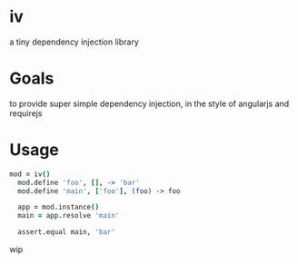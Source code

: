 iv
===
a tiny dependency injection library

Goals
===
to provide super simple dependency injection, in the style of angularjs and requirejs

Usage
===
```coffeescript
mod = iv()
  mod.define 'foo', [], -> 'bar'
  mod.define 'main', ['foo'], (foo) -> foo

  app = mod.instance()
  main = app.resolve 'main'

  assert.equal main, 'bar'
```

wip